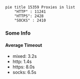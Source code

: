 
```mermaid
pie title 15359 Proxies in list
    "HTTP" : 11241
    "HTTPS": 2428
    "SOCKS" : 2410
```

### Some Info
#### Average Timeout

- mixed: 3.2s
- http: 1.4s
- https: 8.0s
- socks: 6.5s